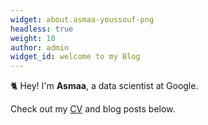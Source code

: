 ```yaml
---
widget: about.asmaa-youssouf-png
headless: true
weight: 10
author: admin
widget_id: welcome to my Blog
---
```

🐈 Hey! I'm **Asmaa**, a data scientist at Google.

Check out my [CV](/about/) and blog posts below.